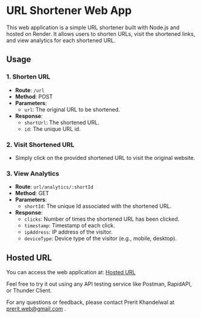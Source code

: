# URL Shortener Web App

This web application is a simple URL shortener built with Node.js and hosted on Render. It allows users to shorten URLs, visit the shortened links, and view analytics for each shortened URL.

## Usage

### 1. Shorten URL

- **Route**: `/url`
- **Method**: POST
- **Parameters**:
  - `url`: The original URL to be shortened.
- **Response**:
  - `shortUrl`: The shortened URL.
  - `id`: The unique URL id.

### 2. Visit Shortened URL

- Simply click on the provided shortened URL to visit the original website.

### 3. View Analytics

- **Route**: `url/analytics/:shortId`
- **Method**: GET
- **Parameters**:
  - `shortId`: The unique Id associated with the shortened URL.
- **Response**:
  - `clicks`: Number of times the shortened URL has been clicked.
  - `timestamp`: Timestamp of each click.
  - `ipAddress`: IP address of the visitor.
  - `deviceType`: Device type of the visitor (e.g., mobile, desktop).

## Hosted URL

You can access the web application at: [Hosted URL](https://url-shortener-ojkp.onrender.com/url)

Feel free to try it out using any API testing service like Postman, RapidAPI, or Thunder Client.

For any questions or feedback, please contact Prerit Khandelwal at prerit.web@gmail.com .
